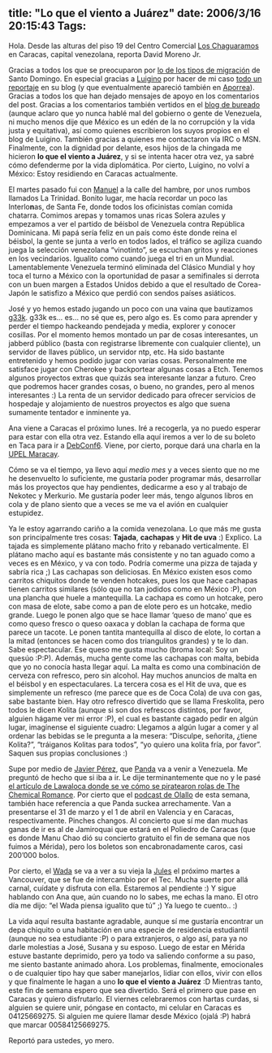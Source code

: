 title: "Lo que el viento a Juárez"
date: 2006/3/16 20:15:43
Tags: 
---
<p>Hola. Desde las alturas del piso 19 del Centro Comercial <a target="_blank" href="http://www.fallingrain.com/world/VE/25/Los_Chaguaramos.html">Los Chaguaramos</a> en Caracas, capital venezolana, reporta David Moreno Jr.</p>

<p>Gracias a todos los que se preocuparon por <a href="http://www.damog.net/?p=470">lo de los tipos de migración</a> de Santo Domingo. En especial gracias a <a target="_blank" href="http://lubrio.blogspot.com/">Luigino</a> por hacer de mi caso <a target="_blank" href="http://lubrio.blogspot.com/2006/03/extorsionado-por-venir-desde-mxico.html">todo un reportaje</a> en su blog (y que eventualmente apareció también en <a target="_blank" href="http://www.aporrea.org/">Aporrea</a>). Gracias a todos los que han dejado mensajes de apoyo en los comentarios del post. Gracias a los comentarios también vertidos en el <a target="_blank" href="http://www.bureado.com.ve">blog de bureado</a> (aunque aclaro que yo nunca hablé mal del gobierno o gente de Venezuela, ni mucho menos dije que México es un edén de la no corrupción y la vida justa y equitativa), así como quienes escribieron los suyos propios en el blog de Luigino. También gracias a quienes me contactaron vía IRC o MSN. Finalmente, con la dignidad por delante, esos hijos de la chingada me hicieron <strong>lo que el viento a Juárez</strong>, y si se intenta hacer otra vez, ya sabré cómo defenderme por la vida diplomática. Por cierto, Luigino, no volví a México: Estoy residiendo en Caracas actualmente.</p>

<p>El martes pasado fui con <a target="_blank" href="http://mannyto.unplug.org.ve">Manuel</a> a la calle del hambre, por unos rumbos llamados La Trinidad. Bonito lugar, me hacía recordar un poco las Interlo<strong>n</strong>as, de Santa Fe, donde todos los oficinistas comían comida chatarra. Comimos arepas y tomamos unas ricas Solera azules y empezamos a ver el partido de béisbol de Venezuela contra República Dominicana. Mi papá sería feliz en un país como éste donde reina el béisbol, la gente se junta a verlo en todos lados, el tráfico se agiliza cuando juega la selección venezolana &#8220;vinotinto&#8221;, se escuchan gritos y reacciones en los vecindarios. Igualito como cuando juega el tri en un Mundial. Lamentablemente Venezuela terminó eliminada del Clásico Mundial y hoy toca el turno a México con la oportunidad de pasar a semifinales si derrota con un buen margen a Estados Unidos debido a que el resultado de Corea-Japón le satisfizo a México que perdió con sendos países asiáticos.</p>

<p>José y yo hemos estado jugando un poco con una vaina que bautizamos <a target="_blank" href="http://www.g33k.com.ve">g33k</a>. g33k es&#8230; es&#8230; no sé que es, pero algo es. Es como para aprender y perder el tiempo hackeando pendejada y media, explorer y conocer cosillas. Por el momento hemos montado un par de cosas interesantes, un jabberd público (basta con registrarse libremente con cualquier cliente), un servidor de llaves público, un servidor ntp, etc. Ha sido bastante entretenido y hemos podido jugar con varias cosas. Personalmente me satisface jugar con Cherokee y backportear algunas cosas a Etch. Tenemos algunos proyectos extras que quizás sea interesante lanzar a futuro. Creo que podremos hacer grandes cosas, o bueno, no grandes, pero al menos interesantes :) La renta de un servidor dedicado para ofrecer servicios de hospedaje y alojamiento de nuestros proyectos es algo que suena sumamente tentador e inminente ya.</p>

<p>Ana viene a Caracas el próximo lunes. Iré a recogerla, ya no puedo esperar para estar con ella otra vez. Estando ella aquí iremos a ver lo de su boleto en Taca para ir a <a target="_blank" href="http://www.debconf.org">DebConf6</a>. Viene, por cierto, porque dará una charla en la <a target="_blank" href="http://www.ipmar.upel.edu.ve/">UPEL Maracay</a>.</p>

<p>Cómo se va el tiempo, ya llevo aquí <em>medio mes</em> y a veces siento que no me he desenvuelto lo suficiente, me gustaría poder programar más, desarrollar más los proyectos que hay pendientes, dedicarme a eso y al trabajo de Nekotec y Merkurio. Me gustaría poder leer más, tengo algunos libros en cola y de plano siento que a veces se me va el avión en cualquier estupidez.</p>

<p>Ya le estoy agarrando cariño a la comida venezolana. Lo que más me gusta son principalmente tres cosas: <strong>Tajada</strong>, <strong>cachapas</strong> y <strong>Hit de uva</strong> :) Explico. La tajada es simplemente plátano macho frito y rebanado verticalmente. El plátano macho aquí es bastante más consistente y no tan aguado como a veces es en México, y va con todo. Podría comerme una pizza de tajada y sabría rica ;) Las cachapas son deliciosas. En México existen esos como carritos chiquitos donde te venden hotcakes, pues los que hace cachapas tienen carritos similares (sólo que no tan jodidos como en México :P), con una plancha que huele a mantequilla. La cachapa es como un hotcake, pero con masa de elote, sabe como a pan de elote pero es un hotcake, medio grande. Luego le ponen algo que se hace llamar &#8216;queso de mano&#8217; que es como queso fresco o queso oaxaca y doblan la cachapa de forma que parece un tacote. Le ponen tantita mantequilla al disco de elote, lo cortan a la mitad (entonces se hacen como dos triangulitos grandes) y te lo dan. Sabe espectacular. Ese queso me gusta mucho (broma local: Soy un quesúo :P:P). Además, mucha gente come las cachapas con malta, bebida que yo no conocía hasta llegar aquí. La malta es como una combinación de cerveza con refresco, pero sin alcohol. Hay muchos anuncios de malta en el béisbol y en espectaculares. La tercera cosa es el Hit de uva, que es simplemente un refresco (me parece que es de Coca Cola) de uva con gas, sabe bastante bien. Hay otro refresco divertido que se llama Freskolita, pero todos le dicen Kolita (aunque si son dos refrescos distintos, por favor, alguien hágame ver mi error :P), el cual es bastante cagado pedir en algún lugar, imagínense el siguiente cuadro: Llegamos a algún lugar a comer y al ordenar las bebidas se le pregunta a la mesera: &#8220;Disculpe, señorita, ¿tiene Kolita?&#8221;, &#8220;tráiganos Kolitas para todos&#8221;, &#8220;yo quiero una kolita fría, por favor&#8221;. Saquen sus propias conclusiones :)</p>

<p>Supe por medio de <a target="_blank" href="http://dvst.blogspot.com">Javier Pérez</a>, que <a target="_blank" href="http://www.pandalandia.com">Panda</a> va a venir a Venezuela. Me preguntó de hecho que si iba a ir. Le dije terminantemente que no y le pasé <a target="_blank" href="http://www.lawaloca.com/node/561">el artículo de Lawaloca donde se ve cómo se piratearon rolas de The Chemical Romance</a>. Por cierto que el <a target="_blank" href="http://www.rockandroll.com.mx/programas/olallo/warning.html">podcast de Olallo</a> de esta semana, también hace referencia a que Panda suckea arrechamente. Van a presentarse el 31 de marzo y el 1 de abril en Valencia y en Caracas, respectivamente. Pinches changos. Al concierto que sí me dan muchas ganas de ir es al de Jamiroquai que estará en el Poliedro de Caracas (que es donde Manu Chao dió su concierto gratuito el fin de semana que nos fuimos a Mérida), pero los boletos son encabronadamente caros, casi 200&#8217;000 bolos.</p>

<p>Por cierto, el <a target="_blank" href="http://www.wada.com.mx">Wada</a> se va a ver a su vieja la <a target="_blank" href="http://julesmkblog.blogspot.com">Jules</a> el próximo martes a Vancouver, que se fue de intercambio por el Tec. Mucha suerte por allá carnal, cuídate y disfruta con ella. Estaremos al pendiente :) Y sigue hablando con Ana que, aún cuando no lo sabes, me echas la mano. El otro día me dijo: &#8220;el Wada piensa igualito que tú&#8221; ;) Ya luego te cuento.. :)</p>

<p>La vida aquí resulta bastante agradable, aunque sí me gustaría encontrar un depa chiquito o una habitación en una especie de residencia estudiantil (aunque no sea estudiante :P) o para extranjeros, o algo así, para ya no darle molestias a José, Susana y su esposo. Luego de estar en Mérida estuve bastante deprimido, pero ya todo va saliendo conforme a su paso, me siento bastante animado ahora. Los problemas, finalmente, emocionales o de cualquier tipo hay que saber manejarlos, lidiar con ellos, vivir con ellos y que finalmente le hagan a uno <strong>lo que el viento a Juárez</strong> :D Mientras tanto, este fin de semana espero que sea divertido. Será el primero que pase en Caracas y quiero disfrutarlo. El viernes celebraremos con hartas curdas, si alguien se quiere unir, póngase en contacto, mi celular en Caracas es 04125669275. Si alguien me quiere llamar desde México (ojalá :P) habrá que marcar 00584125669275.</p>

<p>Reportó para ustedes, yo mero.</p>
